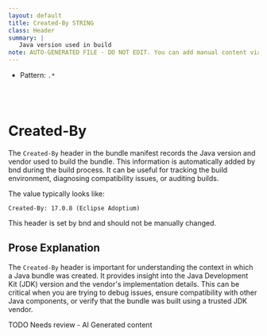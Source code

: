 ```yaml
---
layout: default
title: Created-By STRING
class: Header
summary: |
   Java version used in build
note: AUTO-GENERATED FILE - DO NOT EDIT. You can add manual content via same filename in ext folder. 
---
```


- Pattern: `.*`

<!-- Manual content from: ext/created_by.md --><br /><br />

# Created-By

The `Created-By` header in the bundle manifest records the Java version and vendor used to build the bundle. This information is automatically added by bnd during the build process. It can be useful for tracking the build environment, diagnosing compatibility issues, or auditing builds.

The value typically looks like:

```
Created-By: 17.0.8 (Eclipse Adoptium)
```

This header is set by bnd and should not be manually changed.

## Prose Explanation

The `Created-By` header is important for understanding the context in which a Java bundle was created. It provides insight into the Java Development Kit (JDK) version and the vendor's implementation details. This can be critical when you are trying to debug issues, ensure compatibility with other Java components, or verify that the bundle was built using a trusted JDK vendor.



TODO Needs review - AI Generated content
